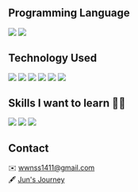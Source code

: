 ## Programming Language 
<img src="https://img.shields.io/badge/Python-3776AB?style=for-the-badge&logo=Python&logoColor=white"> <img src="https://img.shields.io/badge/C/C++-A8B9CC?style=for-the-badge&logo=C&logoColor=white"> 

  
## Technology Used
<img src="https://img.shields.io/badge/Pandas-150458?style=for-the-badge&logo=Pandas&logoColor=white"> <img src="https://img.shields.io/badge/Numpy-013243?style=for-the-badge&logo=Numpy&logoColor=white"> <img src="https://img.shields.io/badge/PyTorch-EE4C2C?style=for-the-badge&logo=PyTorch&logoColor=white"> <img src="https://img.shields.io/badge/Docker-2496ED?style=for-the-badge&logo=Docker&logoColor=white"> <img src="https://img.shields.io/badge/FastAPI-009688?style=for-the-badge&logo=FastAPI&logoColor=white"> <img src="https://img.shields.io/badge/MySQL-4479A1?style=for-the-badge&logo=MySQL&logoColor=white">

## Skills I want to learn 🏃🏻
<img src="https://img.shields.io/badge/Airflow-017CEE?style=for-the-badge&logo=Apache Airflow&logoColor=white">  <img src="https://img.shields.io/badge/Kubernetes-326CE5?style=for-the-badge&logo=kubernetes&logoColor=white"> <img src="https://img.shields.io/badge/Spark-E25A1C?style=for-the-badge&logo=apachespark&logoColor=white">   



## Contact
✉️ wwnss1411@gmail.com  
🖋️ [Jun's Journey](https://wwns1411.tistory.com/)
